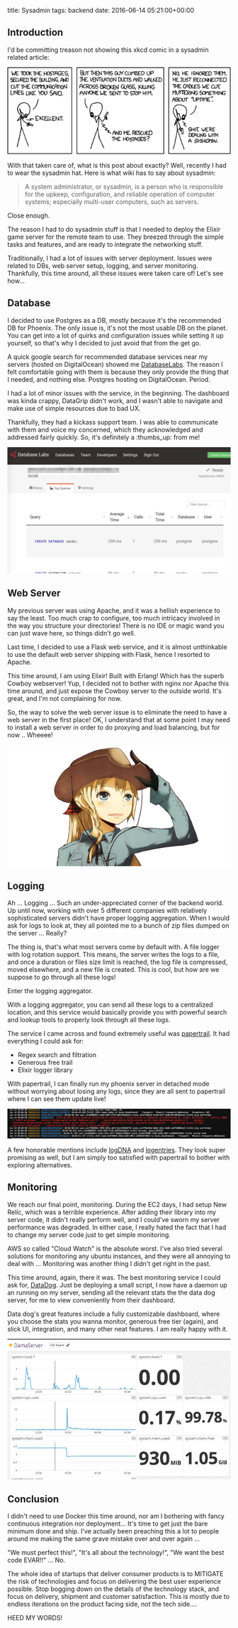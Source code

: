 title: Sysadmin
tags: backend
date: 2016-06-14 05:21:00+00:00

## Introduction

I'd be committing treason not showing this xkcd comic in a sysadmin related article:

![xkcd](/images/devotion_to_duty.png)

With that taken care of, what is this post about exactly? Well, recently I had to wear the sysadmin hat. Here is what wiki has to say about sysadmin:

> A system administrator, or sysadmin, is a person who is responsible for the upkeep, configuration, and reliable operation of computer systems; especially multi-user computers, such as servers.

Close enough.

The reason I had to do sysadmin stuff is that I needed to deploy the Elixir game server for the remote team to use. They breezed through the simple tasks and features, and are ready to integrate the networking stuff.

Traditionally, I had a lot of issues with server deployment. Issues were related to DBs, web server setup, logging, and server monitoring. Thankfully, this time around, all these issues were taken care of! Let's see how...

## Database

I decided to use Postgres as a DB, mostly because it's the recommended DB for Phoenix. The only issue is, it's not the most usable DB on the planet. You can get into a lot of quirks and configuration issues while setting it up yourself, so that's why I decided to just avoid that from the get go.

A quick google search for recommended database services near my servers (hosted on DigitalOcean) showed me [DatabaseLabs][database-labs-io]. The reason I felt comfortable going with them is because they only provide the thing that I needed, and nothing else. Postgres hosting on DigitalOcean. Period.

I had a lot of minor issues with the service, in the beginning. The dashboard was kinda crappy, DataGrip didn't work, and I wasn't able to navigate and make use of simple resources due to bad UX.

Thankfully, they had a kickass support team. I was able to communicate with them and voice my concerned, which they acknowledged and addressed fairly quickly. So, it's definitely a :thumbs_up: from me!

![databaselabs dashboard](/images/databaselabs.png)

## Web Server

My previous server was using Apache, and it was a hellish experience to say the least. Too much crap to configure, too much intricacy involved in the way you structure your directories! There is no IDE or magic wand you can just wave here, so things didn't go well.

Last time, I decided to use a Flask web service, and it is almost unthinkable to use the default web server shipping with Flask, hence I resorted to Apache.

This time around, I am using Elixir! Built with Erlang! Which has the superb Cowboy webserver! Yup, I decided not to bother with nginx nor Apache this time around, and just expose the Cowboy server to the outside world. It's great, and I'm not complaining for now.

So, the way to solve the web server issue is to eliminate the need to have a web server in the first place! OK, I understand that at some point I may need to install a web server in order to do proxying and load balancing, but for now .. Wheeee!

![cowboy logo](/images/cowboy-home.png)

## Logging

Ah ... Logging ... Such an under-appreciated corner of the backend world. Up until now, working with over 5 different companies with relatively sophisticated servers didn't have proper logging aggregation. When I would ask for logs to look at, they all pointed me to a bunch of zip files dumped on the server ... Really?

The thing is, that's what most servers come by default with. A file logger with log rotation support. This means, the server writes the logs to a file, and once a duration or files size limit is reached, the log file is compressed, moved elsewhere, and a new file is created. This is cool, but how are we suppose to go through all these logs!

Enter the logging aggregator.

With a logging aggregator, you can send all these logs to a centralized location, and this service would basically provide you with powerful search and lookup tools to properly look through all these logs.

The service I came across and found extremely useful was [papertrail][papertrail-url]. It had everything I could ask for:

+ Regex search and filtration
+ Generous free trail
+ Elixir logger library

With papertrail, I can finally run my phoenix server in detached mode without worrying about losing any logs, since they are all sent to papertrail where I can see them update live!

![papertrail sample](/images/papertrail.png)

A few honorable mentions include [logDNA][logdna-url] and [logentries][logentries-url]. They look super promising as well, but I am simply too satisfied with papertrail to bother with exploring alternatives.

## Monitoring

We reach our final point, monitoring. During the EC2 days, I had setup New Relic, which was a terrible experience. After adding their library into my server code, it didn't really perform well, and I could've sworn my server performance was degraded. In either case, I really hated the fact that I had to change my server code just to get simple monitoring.

AWS so called "Cloud Watch" is the absolute worst. I've also tried several solutions for monitoring any ubuntu instances, and they were all annoying to deal with ... Monitoring was another thing I didn't get right in the past.

This time around, again, there it was. The best monitoring service I could ask for, [DataDog][datadog-url]. Just be deploying a small script, I now have a daemon up an running on my server, sending all the relevant stats the the data dog server, for me to view conveniently from their dashboard.

Data dog's great features include a fully customizable dashboard, where you choose the stats you wanna monitor, generous free tier (again), and slick UI, integration, and many other neat features. I am really happy with it.

![datadog dashboard](/images/datadog.png)

## Conclusion

I didn't need to use Docker this time around, nor am I bothering with fancy continuous integration nor deployment... It's time to get just the bare minimum done and ship. I've actually been preaching this a lot to people around me making the same grave mistake over and over again ...

"We must perfect this!", "It's all about the technology!", "We want the best code EVAR!!" ... No.

The whole idea of startups that deliver consumer products is to MITIGATE the risk of technologies and focus on delivering the best user experience possible. Stop bogging down on the details of the technology stack, and focus on delivery, shipment and customer satisfaction. This is mostly due to endless iterations on the product facing side, not the tech side....

HEED MY WORDS!

[database-labs-io]: https://www.databaselabs.io/
[papertrail-url]: https://papertrailapp.com
[logdna-url]: https://logdna.com
[logentries-url]: https://logentries.com
[datadog-url]: https://www.datadoghq.com/
